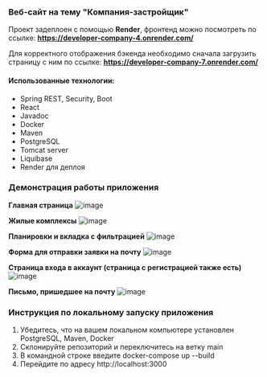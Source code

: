 ### Веб-сайт на тему "Компания-застройщик"

Проект задеплоен с помощью **Render**, фронтенд можно посмотреть по ссылке: **https://developer-company-4.onrender.com/**

Для корректного отображения бэкенда необходимо сначала загрузить страницу с ним по ссылке: **https://developer-company-7.onrender.com/**

#### Использованные технологии:
- Spring REST, Security, Boot
- React
- Javadoc
- Docker
- Maven
- PostgreSQL
- Tomcat server
- Liquibase
- Render для деплоя

### Демонстрация работы приложения

**Главная страница**
![image](https://github.com/user-attachments/assets/6b5cc1d6-9f49-4da0-9edd-cbe981376315)

**Жилые комплексы**
![image](https://github.com/user-attachments/assets/9ca29719-8f44-4db6-8fb4-1d8d08575d8a)

**Планировки и вкладка с фильтрацией**
![image](https://github.com/user-attachments/assets/5eb0f575-59ac-4749-817a-aa2c3743a43a)

**Форма для отправки заявки на почту**
![image](https://github.com/user-attachments/assets/8131e99b-9dc4-43f1-8c69-861009082fd9)

**Страница входа в аккаунт (страница с регистрацией также есть)**
![image](https://github.com/user-attachments/assets/f4cfa502-0e0e-4526-97a6-91db76814e24)

**Письмо, пришедшее на почту**
![image](https://github.com/user-attachments/assets/6e3ab369-1534-4ddf-bd90-d3a7c78ab5b5)


### Инструкция по локальному запуску приложения
1. Убедитесь, что на вашем локальном компьютере установлен PostgreSQL, Maven, Docker
2. Склонируйте репозиторий и переключитесь на ветку main
3. В командной строке введите docker-compose up --build
4. Перейдите по адресу http://localhost:3000
